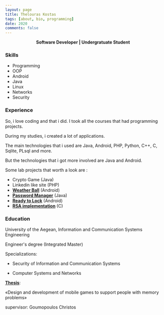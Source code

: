 ```yaml
---
layout: page
title: Thelouras Kostas
tags: [about, bio, programming]
date: 2020
comments: false
---
```

    
<center><a><b> Software Developer | Undergratuate Student </b></a> </center>

### Skills

   * Programming
   * OOP
   * Android
   * Java
   * Linux
   * Networks
   * Security

### Experience

So, i love coding and that i did. I took all the  courses that had programming projects.

During my studies, i created a lot of applications. 

The main technologies that i used are Java, Android, PHP, Python, C++, C, Sqlite, PLsql and more.

But the technologies that i got more involved are Java and Android.

Some lab projects that worth a look are :

   - Crypto Game (Java)
   - Linkedin like site (PHP)
   - **[Weather Ball](http://thelouras.gr/weather-ball/)** (Android)
   - **[Password Manager](https://github.com/Thelouras58/PasswordManager)** (Java)
   - **[Ready to Lock](https://github.com/Thelouras58/ReadyToLock)** (Android)
   - **[RSA implementation](https://gist.github.com/Thelouras58/a3b04a3df0d167743084ff94442f52d8)** (C)

### Education

University of the Aegean, Information and Communication Systems Engineering

Engineer's degree (Integrated Master)

Specializations:

- Security of Information and Communication Systems

- Computer Systems and Networks

**[Thesis](http://thelouras.gr/diploma-thesis/)**:

«Design and development of mobile games to support people with memory problems»

supervisor: Goumopoulos Christos
